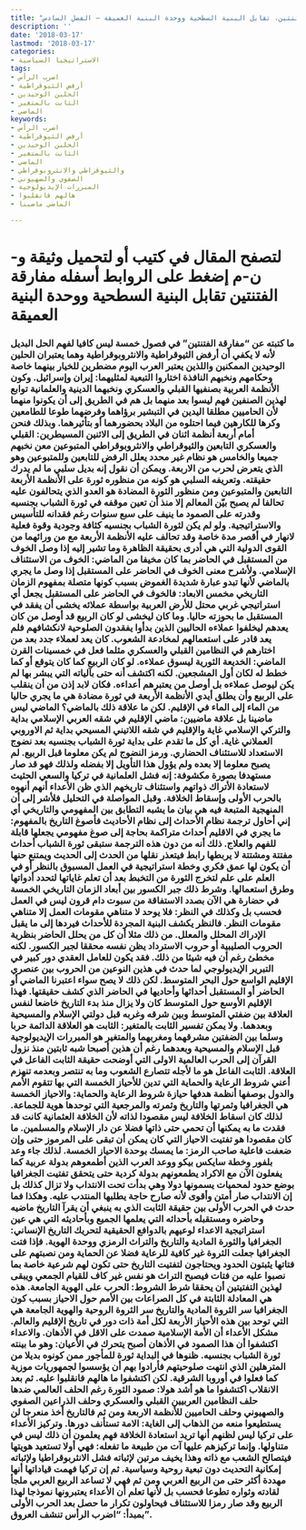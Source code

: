 ```yaml
---
title: "مفارقة الفتنتين، تقابل البنية السطحية ووحدة البنية العميقة – الفصل السادس"
description: ''
date: '2018-03-17'
lastmod: '2018-03-17'
categories:
- الاستراتيجيا السياسية
tags:
- اضرب الرأس
- أرفض الثيوقراطية
- الحلين الوحيدين
- الثابت بالمتغير
- الماضي
keywords:
- اضرب الرأس
- أرفض الثيوقراطية
- الحلين الوحيدين
- الثابت بالمتغير
- الماضي
- والثيوقراطي والانثروبوقراطي
- الصفوي والصهيوني
- المبررات الإيديولوجية
- هالهم فانقلبوا
- الماضي ماضينا

---
```

# **لتصفح المقال في كتيب أو لتحميل وثيقة و-ن-م إضغط على الروابط أسفله** **مفارقة الفتنتين تقابل البنية السطحية ووحدة البنية العميقة**

### ما كتبته عن “مفارقة الفتنتين” في فصول خمسة ليس كافيا لفهم الحل البديل لأنه لا يكفي أن أرفض الثيوقراطية والانثروبوقراطية وهما يعتبران الحلين الوحيدين الممكنين واللذين يعتبر العرب اليوم مضطرين للخيار بينهما خاصة وحكامهم ونخبهم النافذة اختاروا التبعية لمثليهما: إيران وإسرائيل. وكون الأنظمة العربية بصنفيها القبلي والعسكري ونخبهما الدينية والعلمانية توابع لهذين الصنفين فهم ليسوا بعد منهما بل هم في الطريق إلى أن يكونوا منهما لأن الحاميين مطلقا اليدين في التبشير برؤاهما وفرضهما طوعا للطامعين وكرها للكارهين فيما احتلوه من البلاد بحضورهما أو بتأثيرهما. وبذلك فنحن أمام أربعة أنظمة اثنان في الطريق إلى الاثنين المسيطرين: القبلي والعسكري التابعين والثيوقراطي والانثروبوقراطي المتبوعين معن نخبهم جميعا والخامس هو نظام غير محدد يعلل الرفض للتابعين وللمتبوعين وهو الذي يتعرض لحرب من الاربعة. ويمكن أن نقول إنه بديل سلبي ما لم يدرك حقيقته. وتعريفه السلبي هو كونه من منظوره ثورة على الأنظمة الأربعة التابعين والمتبوعين ومن منظور الثورة المضادة هو العدو الذي يتحالفون عليه تحالفا لم يصبح بيّن المعالم إلا منذ أن تعين موقفه في ثورة الشباب بجنسيه وقدرته على الصمود ما ينيف على سبع سنوات رغم فقدانه للتأسيس والاستراتيجية. ولو لم يكن لثورة الشباب بجنسيه كثافة وجودية وقوة فعلية لانهار في أقصر مدة خاصة وقد تحالف عليه الأنظمة الأربعة مع من ورائهما من القوى الدولية التي هي أدرى بحقيقة الظاهرة وما تشير إليه إذا وصل الخوف من المستقبل في الحاضر بما كان مخيفا من الماضي: الخوف من الاستئناف الإسلامي. ولأشرح معنى الخوف في الحاضر على المستقبل إذا وصل ما يجري بالماضي لأنها تبدو عبارة شديدة الغموض بسبب كونها متصلة بمفهوم الزمان التاريخي مخمس الابعاد: فالخوف في الحاضر على المستقبل يجعل أي استراتيجي غربي محتل للأرض العربية بواسطة عملائه يخشى أن يفقد في المستقبل ما بحوزته حاليا. وما كان ليخشى لو كان الربيع قد أوصل من كان يعدهم ليخلفوا عملاءه الحاليين الذين بدأوا يفقدون الصلوحية لانكشافهم فلم يعد قادر على استعمالهم لمخادعة الشعوب. كان يعد لعملاء جدد بعد من اختارهم في النظامين القبلي والعسكري مثلما فعل في خمسينات القرن الماضي: الخديعة الثورية ليسوق عملاءه. لو كان الربيع كما كان يتوقع أو كما خطط له لكان أول المشجعين. لكنه اكتشف أنه حتى بآلياته التي يبشر بها لم يكن ليوصل عملاءه بل أوصل من يعتبرهم أعداءه. فكان لابد إذن من أن ينقلب على الربيع وأن يطلق أيدي الأنظمة الأربعة في ثورة مضادة هي ما يجري حاليا من الماء إلى الماء في الإقليم. لكن ما علاقة ذلك بالماضي؟ الماضي ليس ماضينا بل علاقة ماضيين: ماضي الإقليم في شقه العربي الإسلامي بداية والتركي الإسلامي غاية والإقليم في شقه اللاتيني المسيحي بداية ثم الاوروبي العملاني غاية. أي كل ما تقدم على بداية ثورة الشباب بجنسيه بعد نضوج الاستعداد للاستئناف الحضاري. ورمز النضوج لم يكن معلوما قبل الربيع. لم يصبح معلوما إلا بعده ولم يؤول هذا التأويل إلا بفضله ولذلك فهو قد صار مستهدفا بصورة مكشوفة: إنه فشل العلمانية في تركيا والسعي الحثيث لاستعادة الأتراك ذواتهم واستئناف تاريخهم الذي ظن الأعداء أنهم أنهوه بالحرب الأولى وإسقاط الخلافة. وقبل المواصلة في التحليل فلأشر إلى أن المنهجية المتبعة فيه هي بيان ما يشبه التطابق بين المفهومي والتاريخي أي إني أحاول ترجمة نظام الأحداث إلى نظام الأحاديث فأصوغ التاريخ بالمفهوم: ما يجري في الاقليم أحداث متراكمة بحاجة إلى صوغ مفهومي يجعلها قابلة للفهم والعلاج. ذلك أنه من دون هذه الترجمة ستبقى ثورة الشباب أحداث مفتتة ومشتتة لا يربطها رابط فيتعذر نقلها من الحدث إلى الحديث ويمتنع حنها أن يكون لها عمق فكري وخطة استراتيجية في العمل المسبوق بالنظر أو في العلم على علم لتخرج الثورة من التخبط بعد أن تعلم غاياتها لتحدد أدواتها وطرق استعمالها. وشرط ذلك جبر الكسور بين أبعاد الزمان التاريخي الخمسة في حضارة هي الآن بصدد الاستفاقة من سبوت دام قرون ليس في العمل فحسب بل وكذلك في النظر: فلا يوحد لا متناهي مقومات العمل إلا متناهي مقومات النظر. فالنظر يكشف البنية المجردة للأحداث فيردها إلى ما يقبل الإدراك المحلل والمعلل. من ذلك مثلا أن كل من يحلل الحاضر بنظرية الحروب الصليبية أو حروب الاسترداد يظن نفسه محققا لجبر الكسور. لكنه مخطئ رغم أن فيه شيئا من ذلك. فقد يكون للعامل العقدي دور كبير في التبرير الإيديولوجي لما حدث في هذين النوعين من الحروب بين عنصري الإقليم الواسع حول البحر المتوسط. لكن ذلك لا يصح سواء اعتبرنا الماضي أو الحاضر أو المستقبل أحداثها وأحاديها في الحاضر الذي كشف حقيقتها. فهذا الإقليم الأوسع حول المتوسط كان ولا يزال منذ بدء التاريخ خاضعا لنفس العلاقة بين ضفتي المتوسط وبين شرقه وغربه قبل دولتي الإسلام والمسيحية وبعدهما. ولا يمكن تفسير الثابت بالمتغير: الثابت هو العلاقة الدائمة حربا وسلما بين الضفتين مشرقهما ومغربهما والمتغير هو المبررات الإيديولوجية قبل الإسلام والمسيحية وبعدهما رغم أن هذين أصبحا شبه ثابتين منذ نزول القرآن إلى الحرب العالمية الاولى التي أوضحت حقيقة الثابت الفاعل في العلاقة. الثابت الفاعل هو ما لأجله تتصارع الشعوب وما به تنتصر وبعدمه تنهزم أعني شروط الرعاية والحماية التي تدين للأحياز الخمسة التي بها تتقوم الأمم والدول بوصفها أنظمة هدفها حيازة شروط الرعاية والحماية: والاحياز الخمسة هي الجغرافيا وثمرتها والتاريخ وثمرته والمرجعية التي توحدها هوية للجماعة. لذلك كان اسقاط الخلافة ليس مقصودا لذاته لأن الخلافة العثمانية كانت قد فقدت ما به يمكنها أن تحمي حتى ذاتها فضلا عن دار الإسلام والمسلمين. ما كان مقصودا هو تفتيت الاحياز التي كان يمكن أن تبقى على المرموز حتى وإن ضعفت فاعلية صاحب الرمز: ما يمسك بوحدة الاحياز الخمسة. لذلك جاء وعد بلفور وخطة سايكس بيكو ووعد العرب الذين أطمعوهم بدولة عربية كما يفعلون الآن مع الاكراد يطمعونهم بدولة كردية حتى يتحقق تفتيت الجغرافيا بوضع حدود لمحميات يسمونها دولا وهي بدأت تحت الانتداب ولا تزال كذلك بل إن الانتداب صار أمتن وأقوى لأنه صارح حاجة يطلبها المنتدب عليه. وهكذا فما حدث في الحرب الأولى بين حقيقة الثابت الذي به ينبغي أن يقرآ التاريخ ماضيه وحاضره ومستقبله بأحداثه التي يعلمها الجميع وبأحاديثه التي هي عين استراتيجية الاعداء لوعيهم بالدوافع الحقيقية لتحريك التاريخ الإنساني: الجغرافيا والثورة المادية والتاريخ والتراث الرمزي ووحدة الهوية. فإذا فتت الجغرافيا جعلت الثروة غير كافية للرعاية فضلا عن الحماية ومن نصبتهم على فتاتها يثبتون الحدود ويحتاجون لتفتيت التاريخ حتى تكون لهم شرعية خاصة بما نصبوا عليه من فتات فيصبح التراث هو نفس غير كاف للقيام الجمعي ويبقى لهذين التفتيتين أن يحققا شرط الشروط: الحرب على الهوية الجامعة. هذه هي المعادلة الثابتة في كل الصراعات بين الأمم حول الاحياز بسبب كون الجغرافيا سر الثروة المادية والتاريخ سر الثروة الروحية والهوية الجامعة هي التي توحد بين هذه الأحياز الأربعة لكل أمة ذات دور في تاريخ الإقليم والعالم. مشكل الأعداء أن الأمة الإسلامية صمدت على الاقل في الأذهان. والاعداء اكتشفوا أن هذا الصمود في الأذهان أصبح يتحرك في الأعيان: وهو ما بينته ثورة الشباب بجنسيه. ظنوها في البداية ثورة للمأجور ممن كونوه بديلا من المترهلين الذي انتهت صلوحيتهم فأرادوا بهم أن يؤسسوا لجمهوريات موزية كما فعلوا في أوروبا الشرقية. لكن اكتشفوا ما هالهم فانقلبوا عليه. ثم بعد الانقلاب اكتشفوا ما هو أشد هولا: صمود الثورة رغم الحلف العالمي ضدها حلف النظامين العربيين القبلي والعسكري وحلف الذراعين الصفوي والصهيوني وحلف الحاميين للأنظمة الاربعة ومن ثم فالتاريخ أخذ منعرجا لن يستطيعوا منعه من الذهاب إلى الغاية: الامة تستأنف دورها. وتركيز الأعداء على تركيا ليس لظنهم أنها تريد استعادة الخلافة فهم يعلمون أن ذلك ليس في متناولها. وإنما تركيزهم عليها آت من طبيعة ما تفعله: فهي أولا تستعيد هويتها فيتصالح الشعب مع ذاته وهذا يخيف مرتين لإثباته فشل الانثربوقراطيا ولإثباته إمكانية التحديث دون تبعية روحية وسياسية. ثم إن تركيا فهمت قياداتها أنها مهددة أكثر حتى من الربيع العربي ومن ثم فهي لا تساعد الربيع العربي ملجأ لقادته وثواره تطوعا فحسب بل لأنها تعلم أن الأعداء يعتبرونها نموذجا لهذا الربيع وقد صار رمزا للاستئناف فيحاولون تكرار ما حصل بعد الحرب الأولى بمبدأ: “اضرب الرأس تنشف العروق”.

###